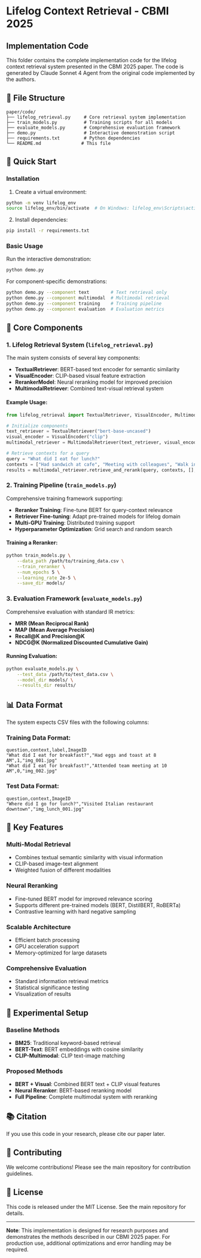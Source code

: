 # Lifelog Context Retrieval - CBMI 2025
## Implementation Code

This folder contains the complete implementation code for the lifelog context retrieval system presented in the CBMI 2025 paper. The code is generated by Claude Sonnet 4 Agent from the original code implemented by the authors.

## 📁 File Structure

```
paper/code/
├── lifelog_retrieval.py     # Core retrieval system implementation
├── train_models.py          # Training scripts for all models
├── evaluate_models.py       # Comprehensive evaluation framework
├── demo.py                  # Interactive demonstration script
├── requirements.txt         # Python dependencies
└── README.md               # This file
```

## 🚀 Quick Start

### Installation

1. Create a virtual environment:
```bash
python -m venv lifelog_env
source lifelog_env/bin/activate  # On Windows: lifelog_env\Scripts\activate
```

2. Install dependencies:
```bash
pip install -r requirements.txt
```

### Basic Usage

Run the interactive demonstration:
```bash
python demo.py
```

For component-specific demonstrations:
```bash
python demo.py --component text        # Text retrieval only
python demo.py --component multimodal  # Multimodal retrieval
python demo.py --component training    # Training pipeline
python demo.py --component evaluation  # Evaluation metrics
```

## 🔧 Core Components

### 1. Lifelog Retrieval System (`lifelog_retrieval.py`)

The main system consists of several key components:

- **TextualRetriever**: BERT-based text encoder for semantic similarity
- **VisualEncoder**: CLIP-based visual feature extraction
- **RerankerModel**: Neural reranking model for improved precision
- **MultimodalRetriever**: Combined text-visual retrieval system

#### Example Usage:

```python
from lifelog_retrieval import TextualRetriever, VisualEncoder, MultimodalRetriever

# Initialize components
text_retriever = TextualRetriever("bert-base-uncased")
visual_encoder = VisualEncoder("clip")
multimodal_retriever = MultimodalRetriever(text_retriever, visual_encoder)

# Retrieve contexts for a query
query = "What did I eat for lunch?"
contexts = ["Had sandwich at cafe", "Meeting with colleagues", "Walk in park"]
results = multimodal_retriever.retrieve_and_rerank(query, contexts, [], top_k=3)
```

### 2. Training Pipeline (`train_models.py`)

Comprehensive training framework supporting:

- **Reranker Training**: Fine-tune BERT for query-context relevance
- **Retriever Fine-tuning**: Adapt pre-trained models for lifelog domain
- **Multi-GPU Training**: Distributed training support
- **Hyperparameter Optimization**: Grid search and random search

#### Training a Reranker:

```bash
python train_models.py \
    --data_path /path/to/training_data.csv \
    --train_reranker \
    --num_epochs 5 \
    --learning_rate 2e-5 \
    --save_dir models/
```

### 3. Evaluation Framework (`evaluate_models.py`)

Comprehensive evaluation with standard IR metrics:

- **MRR (Mean Reciprocal Rank)**
- **MAP (Mean Average Precision)** 
- **Recall@K and Precision@K**
- **NDCG@K (Normalized Discounted Cumulative Gain)**

#### Running Evaluation:

```bash
python evaluate_models.py \
    --test_data /path/to/test_data.csv \
    --model_dir models/ \
    --results_dir results/
```

## 📊 Data Format

The system expects CSV files with the following columns:

### Training Data Format:
```csv
question,context,label,ImageID
"What did I eat for breakfast?","Had eggs and toast at 8 AM",1,"img_001.jpg"
"What did I eat for breakfast?","Attended team meeting at 10 AM",0,"img_002.jpg"
```

### Test Data Format:
```csv
question,context,ImageID
"Where did I go for lunch?","Visited Italian restaurant downtown","img_lunch_001.jpg"
```

## 🎯 Key Features

### Multi-Modal Retrieval
- Combines textual semantic similarity with visual information
- CLIP-based image-text alignment
- Weighted fusion of different modalities

### Neural Reranking  
- Fine-tuned BERT model for improved relevance scoring
- Supports different pre-trained models (BERT, DistilBERT, RoBERTa)
- Contrastive learning with hard negative sampling

### Scalable Architecture
- Efficient batch processing
- GPU acceleration support
- Memory-optimized for large datasets

### Comprehensive Evaluation
- Standard information retrieval metrics
- Statistical significance testing
- Visualization of results


## 🔬 Experimental Setup

### Baseline Methods
- **BM25**: Traditional keyword-based retrieval
- **BERT-Text**: BERT embeddings with cosine similarity
- **CLIP-Multimodal**: CLIP text-image matching

### Proposed Methods
- **BERT + Visual**: Combined BERT text + CLIP visual features
- **Neural Reranker**: BERT-based reranking model
- **Full Pipeline**: Complete multimodal system with reranking

## 📚 Citation

If you use this code in your research, please cite our paper later.

## 🤝 Contributing

We welcome contributions! Please see the main repository for contribution guidelines.


## 📄 License

This code is released under the MIT License. See the main repository for details.

---

**Note**: This implementation is designed for research purposes and demonstrates the methods described in our CBMI 2025 paper. For production use, additional optimizations and error handling may be required.